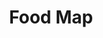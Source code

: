 ---
github_link: 'https://github.com/ADSmith-0/food-map'
live_link: 'https://food-map01.herokuapp.com'
title: 'Food Map'
cover_image: '/images/projects/image1.jpg'
tags: ['React', 'SVG']
status: 'In Progress'
live: 'Yes'
excerpt: 'A web app that would display the most popular spotify artists, as well as recommend artists based on your personal preference'
order: 4
---